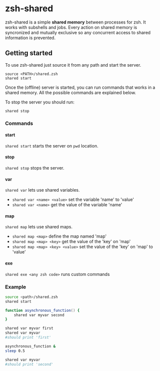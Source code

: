 # zsh-shared

zsh-shared is a simple **shared memory** between processes for zsh. It works with subshells and jobs.
Every action on shared memory is syncronized and mutually exclusive so any concurrent access to shared information is prevented.

## Getting started

To use zsh-shared just source it from any path and start the server.

```
source <PATH>/shared.zsh
shared start
```

Once the (offline) server is started, you can run commands that works in a shared memory. All the possible commands are explained below.

To stop the server you should run:

```
shared stop
```

### Commands

#### start

`shared start` starts the server on `pwd` location.

#### stop

`shared stop` stops the server.

#### var

`shared var` lets use shared variables.
* `shared var <name> <value>` set the variable 'name' to 'value'
* `shared var <name>` get the value of the variable 'name'

#### map

`shared map` lets use shared maps.
* `shared map <map>` define the map named 'map'
* `shared map <map> <key>` get the value of the 'key' on 'map'
* `shared map <map> <key> <value>` set the value of the 'key' on 'map' to 'value'

#### exe
`shared exe <any zsh code>` runs custom commands

### Example

```zsh
source <path>/shared.zsh
shared start

function asynchronous_function() {
    shared var myvar second
}

shared var myvar first
shared var myvar
#should print 'first'

asynchronous_function &
sleep 0.5

shared var myvar 
#should print 'second'
```
